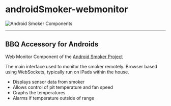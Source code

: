 # androidSmoker-webmonitor
![Android Smoker Components](http://androidsmoker.com/images/smokerComponents-webmonitor.png)

----

## BBQ Accessory for Androids

Web Monitor Component of the [Android Smoker Project](http://androidsmoker.com)

The main interface used to monitor the smoker remotely.  Browser based using WebSockets, typically run on iPads within the house.

- Displays sensor data from smoker
- Allows control of pit temperature and fan speed
- Graphs the temperatures
- Alarms if temperature outside of range

